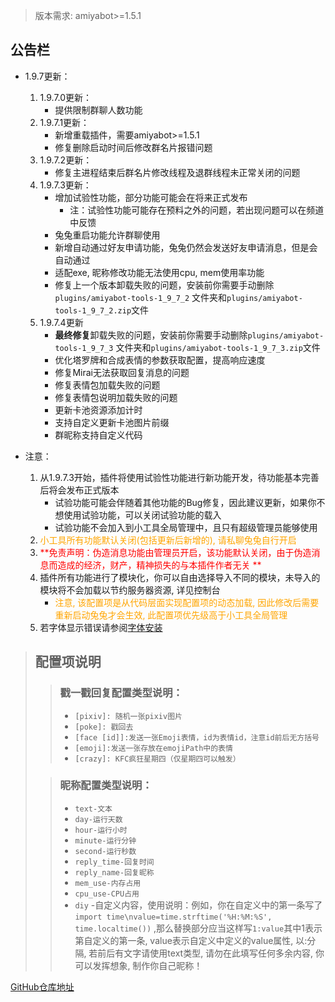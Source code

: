 ﻿> 版本需求: amiyabot>=1.5.1

## 公告栏

- 1.9.7更新：

    1. 1.9.7.0更新：
        - 提供限制群聊人数功能
    2. 1.9.7.1更新：
        - 新增重载插件，需要amiyabot>=1.5.1
        - 修复删除启动时间后修改群名片报错问题
    3. 1.9.7.2更新：
        - 修复主进程结束后群名片修改线程及退群线程未正常关闭的问题
    4. 1.9.7.3更新：
        - 增加试验性功能，部分功能可能会在将来正式发布
            - 注：试验性功能可能存在预料之外的问题，若出现问题可以在频道中反馈
        - 兔兔重启功能允许群聊使用
        - 新增自动通过好友申请功能，兔兔仍然会发送好友申请消息，但是会自动通过
        - 适配exe, 昵称修改功能无法使用cpu, mem使用率功能
        - 修复上一个版本卸载失败的问题，安装前你需要手动删除`plugins/amiyabot-tools-1_9_7_2`
          文件夹和`plugins/amiyabot-tools-1_9_7_2.zip`文件
    5. 1.9.7.4更新
        - **最终修复**卸载失败的问题，安装前你需要手动删除`plugins/amiyabot-tools-1_9_7_3`
          文件夹和`plugins/amiyabot-tools-1_9_7_3.zip`文件
        - 优化塔罗牌和合成表情的参数获取配置，提高响应速度
        - 修复Mirai无法获取回复消息的问题
        - 修复表情包加载失败的问题
        - 修复表情包说明加载失败的问题
        - 更新卡池资源添加计时
        - 支持自定义更新卡池图片前缀
        - 群昵称支持自定义代码

- 注意：
    1. 从1.9.7.3开始，插件将使用试验性功能进行新功能开发，待功能基本完善后将会发布正式版本
        - 试验功能可能会伴随着其他功能的Bug修复，因此建议更新，如果你不想使用试验功能，可以关闭试验功能的载入
        - 试验功能不会加入到小工具全局管理中，且只有超级管理员能够使用
    2. <font color=Orange>小工具所有功能默认关闭(包括更新后新增的), 请私聊兔兔自行开启</font>
    3. <font color=Red>**免责声明：伪造消息功能由管理员开启，该功能默认关闭，由于伪造消息而造成的经济，财产，精神损失的与本插件作者无关
       **</font>
    4. 插件所有功能进行了模块化，你可以自由选择导入不同的模块，未导入的模块将不会加载以节约服务器资源, 详见控制台
        - <font color=Orange>注意, 该配置项是从代码层面实现配置项的动态加载, 因此修改后需要重新启动兔兔才会生效,
          此配置项优先级高于小工具全局管理</font>
    5. 若字体显示错误请参阅[字体安装](https://github.com/MeetWq/meme-generator/blob/main/docs/install.md)

> ## 配置项说明
>
>> ### 戳一戳回复配置类型说明：
>>
>> - `[pixiv]: 随机一张pixiv图片`
>> - `[poke]: 戳回去`
>> - `[face [id]]:发送一张Emoji表情，id为表情id，注意id前后无方括号`
>> - `[emoji]:发送一张存放在emojiPath中的表情`
>> - `[crazy]: KFC疯狂星期四（仅星期四可以触发）`
>
>> ### 昵称配置类型说明：
>>
>> - `text-文本`
>> - `day-运行天数`
>> - `hour-运行小时`
>> - `minute-运行分钟`
>> - `second-运行秒数`
>> - `reply_time-回复时间`
>> - `reply_name-回复昵称`
>> - `mem_use-内存占用`
>> - `cpu_use-CPU占用`
>> - `diy`
     -自定义内容，使用说明：例如，你在自定义中的第一条写了`import time\nvalue=time.strftime('%H:%M:%S', time.localtime())`
     ,那么替换部分应当这样写`1:value`其中1表示第自定义的第一条, value表示自定义中定义的value属性, 以:分隔,
     若前后有文字请使用text类型, 请勿在此填写任何多余内容, 你可以发挥想象, 制作你自己昵称！

[GitHub仓库地址](https://github.com/wutongshufqw/amiyabot-tools)
